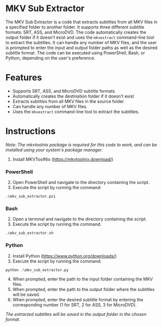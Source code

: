 # MKV Sub Extractor

The MKV Sub Extractor is a code that extracts subtitles from all MKV files in a specified folder to another folder. It supports three different subtitle formats: SRT, ASS, and MicroDVD. The code automatically creates the output folder if it doesn't exist and uses the `mkvextract` command-line tool to extract the subtitles. It can handle any number of MKV files, and the user is prompted to enter the input and output folder paths as well as the desired subtitle format. The code can be executed using PowerShell, Bash, or Python, depending on the user's preference.

# Features

- Supports SRT, ASS, and MicroDVD subtitle formats
- Automatically creates the destination folder if it doesn't exist
- Extracts subtitles from all MKV files in the source folder
- Can handle any number of MKV files.
- Uses the `mkvextract` command-line tool to extract the subtitles.

# Instructions
_Note: The mkvtoolnix package is required for this code to work, and can be installed using your system's package manager._
1. Install MKVToolNix (https://mkvtoolnix.download/)

### PowerShell
2. Open PowerShell and navigate to the directory containing the script.
3. Execute the script by running the command:
```
.\mkv_sub_extractor.ps1
```
### Bash
2. Open a terminal and navigate to the directory containing the script.
3. Execute the script by running the command:
```
.\mkv_sub_extractor.sh
```
### Python
2. Install Python (https://www.python.org/downloads/)
3. Execute the script by running the command:
```
python .\mkv_sub_extractor.py
```

4. When prompted, enter the path to the input folder containing the MKV files.
5. When prompted, enter the path to the output folder where the subtitles will be saved.
6. When prompted, enter the desired subtitle format by entering the corresponding number (1 for SRT, 2 for ASS, 3 for MicroDVD).

_The extracted subtitles will be saved in the output folder in the chosen format._
